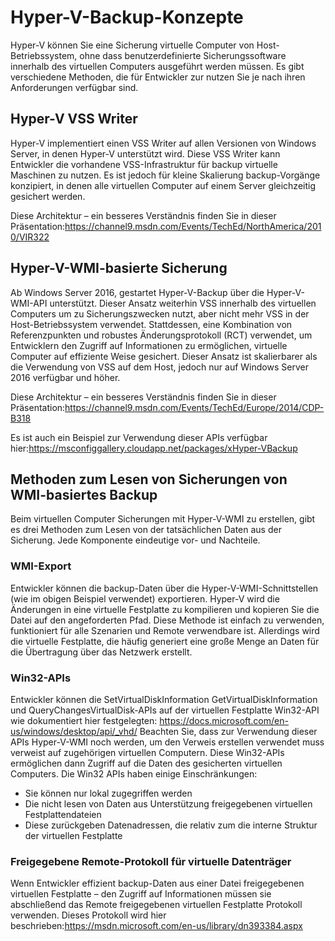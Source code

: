 # <a name="hyper-v-backup-approaches"></a>Hyper-V-Backup-Konzepte
Hyper-V können Sie eine Sicherung virtuelle Computer von Host-Betriebssystem, ohne dass benutzerdefinierte Sicherungssoftware innerhalb des virtuellen Computers ausgeführt werden müssen.  Es gibt verschiedene Methoden, die für Entwickler zur nutzen Sie je nach ihren Anforderungen verfügbar sind.
## <a name="hyper-v-vss-writer"></a>Hyper-V VSS Writer
Hyper-V implementiert einen VSS Writer auf allen Versionen von Windows Server, in denen Hyper-V unterstützt wird.  Diese VSS Writer kann Entwickler die vorhandene VSS-Infrastruktur für backup virtuelle Maschinen zu nutzen.  Es ist jedoch für kleine Skalierung backup-Vorgänge konzipiert, in denen alle virtuellen Computer auf einem Server gleichzeitig gesichert werden.

Diese Architektur – ein besseres Verständnis finden Sie in dieser Präsentation:https://channel9.msdn.com/Events/TechEd/NorthAmerica/2010/VIR322
## <a name="hyper-v-wmi-based-backup"></a>Hyper-V-WMI-basierte Sicherung
Ab Windows Server 2016, gestartet Hyper-V-Backup über die Hyper-V-WMI-API unterstützt.  Dieser Ansatz weiterhin VSS innerhalb des virtuellen Computers um zu Sicherungszwecken nutzt, aber nicht mehr VSS in der Host-Betriebssystem verwendet.  Stattdessen, eine Kombination von Referenzpunkten und robustes Änderungsprotokoll (RCT) verwendet, um Entwicklern den Zugriff auf Informationen zu ermöglichen, virtuelle Computer auf effiziente Weise gesichert.  Dieser Ansatz ist skalierbarer als die Verwendung von VSS auf dem Host, jedoch nur auf Windows Server 2016 verfügbar und höher.

Diese Architektur – ein besseres Verständnis finden Sie in dieser Präsentation:https://channel9.msdn.com/Events/TechEd/Europe/2014/CDP-B318 

Es ist auch ein Beispiel zur Verwendung dieser APIs verfügbar hier:https://msconfiggallery.cloudapp.net/packages/xHyper-VBackup
## <a name="methods-for-reading-backups-from-wmi-based-backup"></a>Methoden zum Lesen von Sicherungen von WMI-basiertes Backup
Beim virtuellen Computer Sicherungen mit Hyper-V-WMI zu erstellen, gibt es drei Methoden zum Lesen von der tatsächlichen Daten aus der Sicherung.  Jede Komponente eindeutige vor- und Nachteile.
### <a name="wmi-export"></a>WMI-Export
Entwickler können die backup-Daten über die Hyper-V-WMI-Schnittstellen (wie im obigen Beispiel verwendet) exportieren.  Hyper-V wird die Änderungen in eine virtuelle Festplatte zu kompilieren und kopieren Sie die Datei auf den angeforderten Pfad.  Diese Methode ist einfach zu verwenden, funktioniert für alle Szenarien und Remote verwendbare ist.  Allerdings wird die virtuelle Festplatte, die häufig generiert eine große Menge an Daten für die Übertragung über das Netzwerk erstellt.
### <a name="win32-apis"></a>Win32-APIs
Entwickler können die SetVirtualDiskInformation GetVirtualDiskInformation und QueryChangesVirtualDisk-APIs auf der virtuellen Festplatte Win32-API wie dokumentiert hier festgelegten: https://docs.microsoft.com/en-us/windows/desktop/api/_vhd/ Beachten Sie, dass zur Verwendung dieser APIs Hyper-V-WMI noch werden, um den Verweis erstellen verwendet muss verweist auf zugehörigen virtuellen Computern.  Diese Win32-APIs ermöglichen dann Zugriff auf die Daten des gesicherten virtuellen Computers.  Die Win32 APIs haben einige Einschränkungen:
*   Sie können nur lokal zugegriffen werden
*   Die nicht lesen von Daten aus Unterstützung freigegebenen virtuellen Festplattendateien
*   Diese zurückgeben Datenadressen, die relativ zum die interne Struktur der virtuellen Festplatte

### <a name="remote-shared-virtual-disk-protocol"></a>Freigegebene Remote-Protokoll für virtuelle Datenträger
Wenn Entwickler effizient backup-Daten aus einer Datei freigegebenen virtuellen Festplatte – den Zugriff auf Informationen müssen sie abschließend das Remote freigegebenen virtuellen Festplatte Protokoll verwenden.  Dieses Protokoll wird hier beschrieben:https://msdn.microsoft.com/en-us/library/dn393384.aspx
